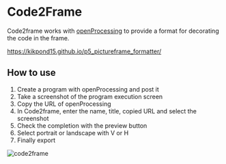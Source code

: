 # Code2Frame
Code2frame works with [openProcessing](https://openprocessing.org/) to provide a format for decorating the code in the frame.

https://kikpond15.github.io/p5_pictureframe_formatter/

## How to use
1. Create a program with openProcessing and post it
2. Take a screenshot of the program execution screen
3. Copy the URL of openProcessing
4. In Code2frame, enter the name, title, copied URL and select the screenshot
5. Check the completion with the preview button
6. Select portrait or landscape with V or H
7. Finally export


![code2frame](https://user-images.githubusercontent.com/29980030/142574862-91dfca9d-20b7-4f7d-8cef-666ba4c8ac5f.gif)
